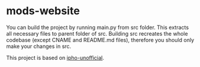 # mods-website

You can build the project by running main.py from src folder. This extracts all necessary files to parent folder of src. Building src recreates the whole codebase (except CNAME and README.md files), therefore you should only make your changes in src.

This project is based on [ipho-unofficial](https://github.com/abeakkas/ipho-unofficial.org).
